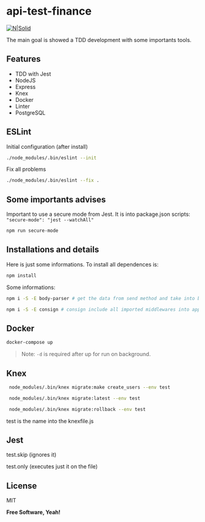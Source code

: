 # api-test-finance

[![N|Solid](https://res.cloudinary.com/practicaldev/image/fetch/s--S6Nn_hYs--/c_limit%2Cf_auto%2Cfl_progressive%2Cq_auto%2Cw_880/https://dev-to-uploads.s3.amazonaws.com/uploads/articles/3fnnfif593kiswfmwwen.jpg)](https://jestjs.io/pt-BR/)

The main goal is showed a TDD development with some importants tools.

## Features

- TDD with Jest
- NodeJS
- Express
- Knex
- Docker
- Linter
- PostgreSQL

## ESLint

Initial configuration (after install)

```sh
./node_modules/.bin/eslint --init
```

Fix all problems

```sh
./node_modules/.bin/eslint --fix .
```

## Some importants advises

Important to use a secure mode from Jest. It is into package.json scripts: `"secure-mode": "jest --watchAll"`

```sh
npm run secure-mode
```

## Installations and details

Here is just some informations. To install all dependences is:

```sh
npm install
```

Some informations:

```sh
npm i -S -E body-parser # get the data from send method and take into body
```

```sh
npm i -S -E consign # consign include all imported middlewares into app.js
```

## Docker

```sh
docker-compose up
```

> Note: `-d` is required after up for run on background.

## Knex

```sh
 node_modules/.bin/knex migrate:make create_users --env test
```

```sh
 node_modules/.bin/knex migrate:latest --env test
```

```sh
 node_modules/.bin/knex migrate:rollback --env test
```

test is the name into the knexfile.js


## Jest

test.skip (ignores  it)

test.only (executes just it on the file)


## License

MIT

**Free Software, Yeah!**
